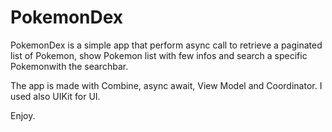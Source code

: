 # PokemonDex

PokemonDex is a simple app that perform async call to retrieve a paginated list of Pokemon, show Pokemon list with few infos and search a specific Pokemonwith the searchbar.

The app is made with Combine, async await, View Model and Coordinator.
I used also UIKit for UI.

Enjoy.
